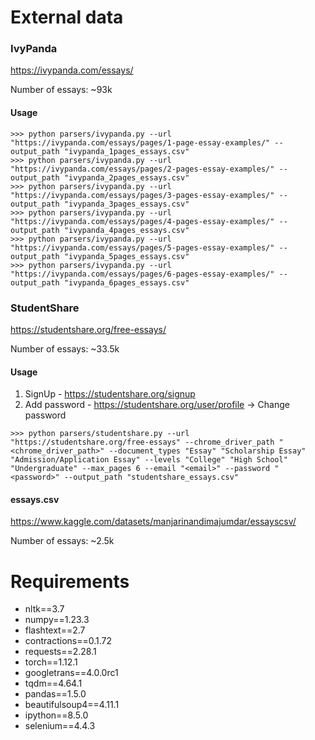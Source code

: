# External data



### IvyPanda
https://ivypanda.com/essays/

Number of essays: ~93k
#### Usage
```
>>> python parsers/ivypanda.py --url "https://ivypanda.com/essays/pages/1-page-essay-examples/" --output_path "ivypanda_1pages_essays.csv"
>>> python parsers/ivypanda.py --url "https://ivypanda.com/essays/pages/2-pages-essay-examples/" --output_path "ivypanda_2pages_essays.csv"
>>> python parsers/ivypanda.py --url "https://ivypanda.com/essays/pages/3-pages-essay-examples/" --output_path "ivypanda_3pages_essays.csv"
>>> python parsers/ivypanda.py --url "https://ivypanda.com/essays/pages/4-pages-essay-examples/" --output_path "ivypanda_4pages_essays.csv"
>>> python parsers/ivypanda.py --url "https://ivypanda.com/essays/pages/5-pages-essay-examples/" --output_path "ivypanda_5pages_essays.csv"
>>> python parsers/ivypanda.py --url "https://ivypanda.com/essays/pages/6-pages-essay-examples/" --output_path "ivypanda_6pages_essays.csv"
```

### StudentShare
https://studentshare.org/free-essays/

Number of essays: ~33.5k

#### Usage
1. SignUp - https://studentshare.org/signup
2. Add password - https://studentshare.org/user/profile -> Change password
```
>>> python parsers/studentshare.py --url "https://studentshare.org/free-essays" --chrome_driver_path "<chrome_driver_path>" --document_types "Essay" "Scholarship Essay" "Admission/Application Essay" --levels "College" "High School" "Undergraduate" --max_pages 6 --email "<email>" --password "<password>" --output_path "studentshare_essays.csv"
```

#### essays.csv
https://www.kaggle.com/datasets/manjarinandimajumdar/essayscsv/

Number of essays: ~2.5k


# Requirements
- nltk==3.7
- numpy==1.23.3
- flashtext==2.7
- contractions==0.1.72
- requests==2.28.1
- torch==1.12.1
- googletrans==4.0.0rc1
- tqdm==4.64.1
- pandas==1.5.0
- beautifulsoup4==4.11.1
- ipython==8.5.0
- selenium==4.4.3